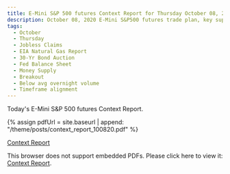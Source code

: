 ```yaml
---
title: E-Mini S&P 500 futures Context Report for Thursday October 08, 2020
description: October 08, 2020 E-Mini S&P500 futures trade plan, key support and resistance zones, and volatility analysis.
tags:
  - October
  - Thursday
  - Jobless Claims 
  - EIA Natural Gas Report 
  - 30-Yr Bond Auction 
  - Fed Balance Sheet 
  - Money Supply 
  - Breakout
  - Below avg overnight volume
  - Timeframe alignment
---
```


Today's E-Mini S&P 500 futures Context Report.

{% assign pdfUrl = site.baseurl | append: "/theme/posts/context_report_100820.pdf" %}

<a href="{{pdfUrl}}">Context Report</a>

<object data="{{pdfUrl}}" type="application/pdf" width="700px" height="700px">
    <p>This browser does not support embedded PDFs. Please click here to view it: <a href="{{pdfUrl}}">Context Report</a>.</p>
</object>

